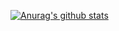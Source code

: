 [![Anurag's github stats](https://github-readme-stats.vercel.app/api?username=chigichan24)](https://github.com/anuraghazra/github-readme-stats&count_private=true)
